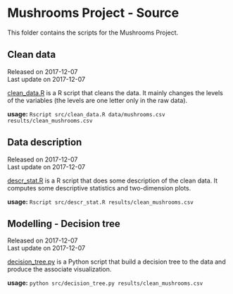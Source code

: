 # Mushrooms Project - Source
This folder contains the scripts for the Mushrooms Project.


## Clean data
Released on 2017-12-07   
Last update on 2017-12-07   

[clean_data.R](clean_data.R) is a R script that cleans the data. It mainly changes the levels of the variables (the levels are one letter only in the raw data).  

**usage:** `Rscript src/clean_data.R data/mushrooms.csv results/clean_mushrooms.csv`


## Data description
Released on 2017-12-07   
Last update on 2017-12-07   

[descr_stat.R](descr_stat.R) is a R script that does some description of the clean data. It computes some descriptive statistics and two-dimension plots.

**usage:** `Rscript src/descr_stat.R results/clean_mushrooms.csv`


## Modelling - Decision tree
Released on 2017-12-07   
Last update on 2017-12-07   

[decision_tree.py](decision_tree.py) is a Python script that build a decision tree to the data and produce the associate visualization.

**usage:** `python src/decision_tree.py results/clean_mushrooms.csv`
